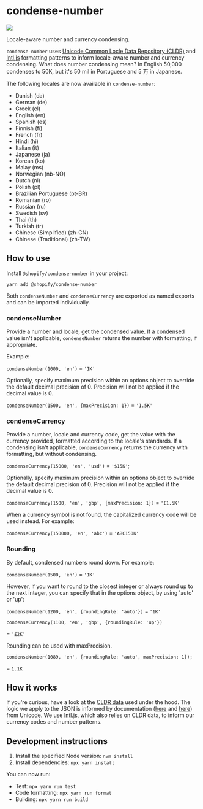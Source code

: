 # condense-number

![](https://github.com/shopify/condense-number/workflows/CI/badge.svg)

Locale-aware number and currency condensing.

`condense-number` uses [Unicode Common Locle Data Repository (CLDR)](http://cldr.unicode.org/) and [Intl.js](https://github.com/andyearnshaw/Intl.js) formatting patterns to inform locale-aware number and currency condensing. What does number condensing mean? In English 50,000 condenses to 50K, but it's 50 mil in Portuguese and 5 万 in Japanese.

The following locales are now available in `condense-number`:

- Danish (da)
- German (de)
- Greek (el)
- English (en)
- Spanish (es)
- Finnish (fi)
- French (fr)
- Hindi (hi)
- Italian (it)
- Japanese (ja)
- Korean (ko)
- Malay (ms)
- Norwegian (nb-NO)
- Dutch (nl)
- Polish (pl)
- Brazilian Portuguese (pt-BR)
- Romanian (ro)
- Russian (ru)
- Swedish (sv)
- Thai (th)
- Turkish (tr)
- Chinese (Simplified) (zh-CN)
- Chinese (Traditional) (zh-TW)

## How to use

Install `@shopify/condense-number` in your project:

```text
yarn add @shopify/condense-number
```

Both `condenseNumber` and `condenseCurrency` are exported as named exports and can be imported individually.

### condenseNumber

Provide a number and locale, get the condensed value. If a condensed value isn't applicable, `condenseNumber` returns the number with formatting, if appropriate.

Example:

`condenseNumber(1000, 'en')`
= `'1K'`

Optionally, specify maximum precision within an options object to override the default decimal precision of 0. Precision will not be applied if the decimal value is 0.

`condenseNumber(1500, 'en', {maxPrecision: 1})`
= `'1.5K'`

### condenseCurrency

Provide a number, locale and currency code, get the value with the currency provided, formatted according to the locale's standards. If a condensing isn't applicable, `condenseCurrency` returns the currency with formatting, but without condensing.

`condenseCurrency(15000, 'en', 'usd')` = `'$15K'`;

Optionally, specify maximum precision within an options object to override the default decimal precision of 0. Precision will not be applied if the decimal value is 0.

`condenseCurrency(1500, 'en', 'gbp', {maxPrecision: 1})` = `'£1.5K'`

When a currency symbol is not found, the capitalized currency code will be used instead. For example:

`condenseCurrency(150000, 'en', 'abc')` = `'ABC150K'`

### Rounding

By default, condensed numbers round down. For example:

`condenseNumber(1500, 'en')`
= `'1K'`

However, if you want to round to the closest integer or always round up to the next integer, you can specify that in the options object, by using 'auto' or 'up':

`condenseNumber(1200, 'en', {roundingRule: 'auto'})`
= `'1K'`

`condenseCurrency(1100, 'en', 'gbp', {roundingRule: 'up'})`

= `'£2K'`

Rounding can be used with maxPrecision.

`condenseNumber(1089, 'en', {roundingRule: 'auto', maxPrecision: 1});`

= `1.1K`

## How it works

If you're curious, have a look at the [CLDR data](https://github.com/unicode-cldr/cldr-numbers-modern) used under the hood. The logic we apply to the JSON is informed by documentation ([here](http://www.unicode.org/reports/tr35/tr35-29.html#Number_Format_Patterns) and [here](http://unicode.org/reports/tr35/tr35-numbers.html)) from Unicode. We use [Intl.js](https://github.com/andyearnshaw/Intl.js), which also relies on CLDR data, to inform our currency codes and number patterns.

## Development instructions

1. Install the specified Node version: `nvm install`
1. Install dependencies: `npx yarn install`

You can now run:

- Test: `npx yarn run test`
- Code formatting: `npx yarn run format`
- Building: `npx yarn run build`
